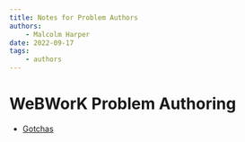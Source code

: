 ```yaml
---
title: Notes for Problem Authors
authors:
    - Malcolm Harper
date: 2022-09-17
tags:
    - authors
---
```


# WeBWorK Problem Authoring

* [Gotchas](author-tips-gotchas.md)

